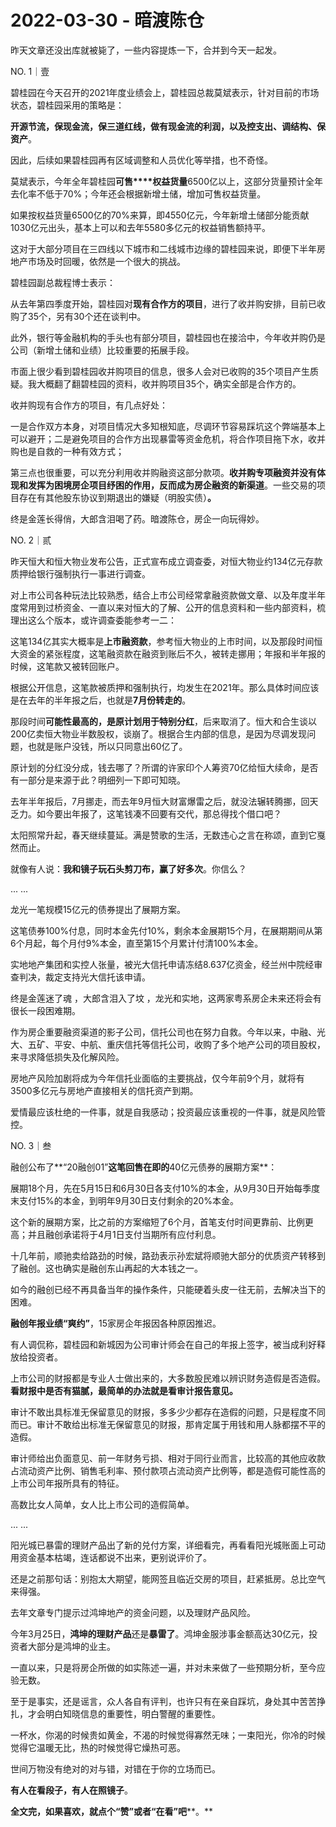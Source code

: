 # 2022-03-30 - 暗渡陈仓

昨天文章还没出库就被毙了，一些内容提炼一下，合并到今天一起发。

NO. 1｜壹

碧桂园在今天召开的2021年度业绩会上，碧桂园总裁莫斌表示，针对目前的市场状态，碧桂园采用的策略是：

**开源节流，保现金流，保三道红线，做有现金流的利润，以及控支出、调结构、保资产**。

因此，后续如果碧桂园再有区域调整和人员优化等举措，也不奇怪。

莫斌表示，今年全年碧桂园**可售****权益货量**6500亿以上，这部分货量预计全年去化率不低于70%；今年还会根据新增土储，增加可售权益货量。

如果按权益货量6500亿的70%来算，即4550亿元，今年新增土储部分能贡献1030亿元出头，基本上可以和去年5580多亿元的权益销售额持平。

这对于大部分项目在三四线以下城市和二线城市边缘的碧桂园来说，即便下半年房地产市场及时回暖，依然是一个很大的挑战。

碧桂园副总裁程博士表示：

从去年第四季度开始，碧桂园对**现有合作方的项目**，进行了收并购安排，目前已收购了35个，另有30个还在谈判中。

此外，银行等金融机构的手头也有部分项目，碧桂园也在接洽中，今年收并购仍是公司（新增土储和业绩）比较重要的拓展手段。

市面上很少看到碧桂园收并购项目的信息，很多人会对已收购的35个项目产生质疑。我大概翻了翻碧桂园的资料，收并购项目35个，确实全部是合作方的。

收并购现有合作方的项目，有几点好处：

一是合作双方本身，对项目情况大多知根知底，尽调环节容易踩坑这个弊端基本上可以避开；二是避免项目的合作方出现暴雷等资金危机，将合作项目拖下水，收并购也是自救的一种有效方式；

第三点也很重要，可以充分利用收并购融资这部分款项。**收并购专项融资并没有体现和发挥为困境房企项目纾困的作用，反而成为房企融资的新渠道**。一些交易的项目存在有其他股东协议到期退出的嫌疑（明股实债）**。**

终是金莲长得俏，大郎含泪喝了药。暗渡陈仓，房企一向玩得妙。

NO. 2｜贰

昨天恒大和恒大物业发布公告，正式宣布成立调查委，对恒大物业约134亿元存款质押给银行强制执行一事进行调查。

对上市公司各种玩法比较熟悉，结合上市公司经常拿融资款做文章、以及年度半年度常用到过桥资金、一直以来对恒大的了解、公开的信息资料和一些内部资料，梳理出这么个版本，或许调查委能参考一二：

这笔134亿其实大概率是**上市融资款**，参考恒大物业的上市时间，以及那段时间恒大资金的紧张程度，这笔融资款在融资到账后不久，被转走挪用；年报和半年报的时候，这笔款又被转回账户。

根据公开信息，这笔款被质押和强制执行，均发生在2021年。那么具体时间应该是在去年的半年报之后，也就是**7月份转走的**。

那段时间**可能性最高的，是原计划用于特别分红**，后来取消了。恒大和合生谈以200亿卖恒大物业半数股权，谈崩了。根据合生内部的信息，是因为尽调发现问题，也就是账户没钱，所以只同意出60亿了。

原计划的分红没分成，钱去哪了？所谓的许家印个人筹资70亿给恒大续命，是否有一部分是来源于此？明细列一下即可知晓。

去年半年报后，7月挪走，而去年9月恒大财富爆雷之后，就没法辗转腾挪，回天乏力。如今要出年报了，这笔钱凑不回要有交代，那总得找个借口吧？

太阳照常升起，春天继续蔓延。满是赞歌的生活，无数违心之言在称颂，直到它戛然而止。

就像有人说：**我和镜子玩石头剪刀布，赢了好多次**。你信么？

... ...

龙光一笔规模15亿元的债券提出了展期方案。

这笔债券100%付息，同时本金先付10%，剩余本金展期15个月，在展期期间从第6个月起，每个月付9%本金，直至第15个月累计付清100%本金。

实地地产集团和实控人张量，被光大信托申请冻结8.637亿资金，经兰州中院经审查判决，裁定支持光大信托该申请。

终是金莲迷了魂 ，大郎含泪入了坟 ，龙光和实地，这两家粤系房企未来还将会有很长一段困难期。

作为房企重要融资渠道的影子公司，信托公司也在努力自救。今年以来，中融、光大、五矿、平安、中航、重庆信托等信托公司，收购了多个地产公司的项目股权，来寻求降低损失及化解风险。

房地产风险加剧将成为今年信托业面临的主要挑战，仅今年前9个月，就将有3500多亿元与房地产直接相关的信托资产到期。

爱情最应该杜绝的一件事，就是自我感动；投资最应该重视的一件事，就是风险管控。

NO. 3｜叁

融创公布了**“20融创01”**这笔回售在即的**40亿元债券的展期方案**：

展期18个月，先在5月15日和6月30日各支付10%的本金，从9月30日开始每季度末支付15%的本金，到明年9月30日支付剩余的20%本金。

这个新的展期方案，比之前的方案缩短了6个月，首笔支付时间更靠前、比例更高；并且融创承诺将于4月1日支付当期所有应付利息。

十几年前，顺驰卖给路劲的时候，路劲表示孙宏斌将顺驰大部分的优质资产转移到了融创。这也确实是融创东山再起的大本钱之一。

如今的融创已经不再具备当年的操作条件，只能硬着头皮一往无前，去解决当下的困难。

**融创年报业绩“爽约”**，15家房企年报因各种原因推迟。

有人调侃称，碧桂园和新城因为公司审计师会在自己的年报上签字，被当成利好释放给投资者。

上市公司的财报都是专业人士做出来的，大多数股民难以辨识财务造假是否造假。**看财报中是否有猫腻，最简单的办法就是看审计报告意见。**

审计不敢出具标准无保留意见的财报，多多少少都存在造假的问题，只是程度不同而已。审计不敢给出标准无保留意见的财报，那肯定属于用钱和用人脉都摆不平的造假。

审计师给出负面意见、前一年财务亏损、相对于同行业而言，比较高的其他应收款占流动资产比例、销售毛利率、预付款项占流动资产比例等，都是造假可能性高的上市公司年报所具有的特征。

高数比女人简单，女人比上市公司的造假简单。

... ...

阳光城已暴雷的理财产品出了新的兑付方案，详细看完，再看看阳光城账面上可动用资金基本枯竭，连话都说不出来，更别说评价了。

还是之前那句话：别抱太大期望，能网签且临近交房的项目，赶紧抵房。总比空气来得强。

去年文章专门提示过鸿坤地产的资金问题，以及理财产品风险。

今年3月25日，**鸿坤的理财产品**还是**暴雷了**。鸿坤金服涉事金额高达30亿元，投资者大部分是鸿坤的业主。

一直以来，只是将房企所做的如实陈述一遍，并对未来做了一些预期分析，至今应验无数。

至于是事实，还是谣言，众人各自有评判，也许只有在亲自踩坑，身处其中苦苦挣扎，才会明白知晓信息的重要性，明白警醒的重要性。

一杯水，你渴的时候贵如黄金，不渴的时候觉得寡然无味；一束阳光，你冷的时候觉得它温暖无比，热的时候觉得它燥热可恶。

世间万物没有绝对的对与错，对错在于你的立场而已。

**有人在看段子，有人在照镜子**。

**全文完，如果喜欢，就点个“赞”或者“在看”吧****。**